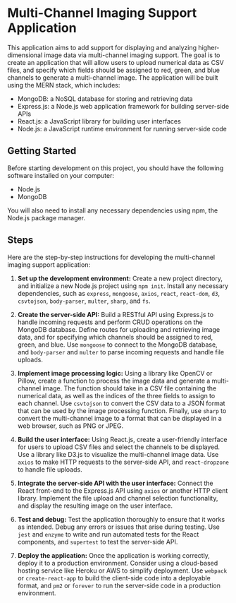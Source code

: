 # Multi-Channel Imaging Support Application

This application aims to add support for displaying and analyzing higher-dimensional image data via multi-channel imaging support. The goal is to create an application that will allow users to upload numerical data as CSV files, and specify which fields should be assigned to red, green, and blue channels to generate a multi-channel image. The application will be built using the MERN stack, which includes:

- MongoDB: a NoSQL database for storing and retrieving data
- Express.js: a Node.js web application framework for building server-side APIs
- React.js: a JavaScript library for building user interfaces
- Node.js: a JavaScript runtime environment for running server-side code

## Getting Started

Before starting development on this project, you should have the following software installed on your computer:

- Node.js
- MongoDB

You will also need to install any necessary dependencies using npm, the Node.js package manager. 

## Steps

Here are the step-by-step instructions for developing the multi-channel imaging support application:

1. **Set up the development environment:** Create a new project directory, and initialize a new Node.js project using `npm init`. Install any necessary dependencies, such as `express`, `mongoose`, `axios`, `react`, `react-dom`, `d3`, `csvtojson`, `body-parser`, `multer`, `sharp`, and `fs`. 

2. **Create the server-side API:** Build a RESTful API using Express.js to handle incoming requests and perform CRUD operations on the MongoDB database. Define routes for uploading and retrieving image data, and for specifying which channels should be assigned to red, green, and blue. Use `mongoose` to connect to the MongoDB database, and `body-parser` and `multer` to parse incoming requests and handle file uploads.

3. **Implement image processing logic:** Using a library like OpenCV or Pillow, create a function to process the image data and generate a multi-channel image. The function should take in a CSV file containing the numerical data, as well as the indices of the three fields to assign to each channel. Use `csvtojson` to convert the CSV data to a JSON format that can be used by the image processing function. Finally, use `sharp` to convert the multi-channel image to a format that can be displayed in a web browser, such as PNG or JPEG.

4. **Build the user interface:** Using React.js, create a user-friendly interface for users to upload CSV files and select the channels to be displayed. Use a library like D3.js to visualize the multi-channel image data. Use `axios` to make HTTP requests to the server-side API, and `react-dropzone` to handle file uploads.

5. **Integrate the server-side API with the user interface:** Connect the React front-end to the Express.js API using `axios` or another HTTP client library. Implement the file upload and channel selection functionality, and display the resulting image on the user interface.

6. **Test and debug:** Test the application thoroughly to ensure that it works as intended. Debug any errors or issues that arise during testing. Use `jest` and `enzyme` to write and run automated tests for the React components, and `supertest` to test the server-side API.

7. **Deploy the application:** Once the application is working correctly, deploy it to a production environment. Consider using a cloud-based hosting service like Heroku or AWS to simplify deployment. Use `webpack` or `create-react-app` to build the client-side code into a deployable format, and `pm2` or `forever` to run the server-side code in a production environment.
